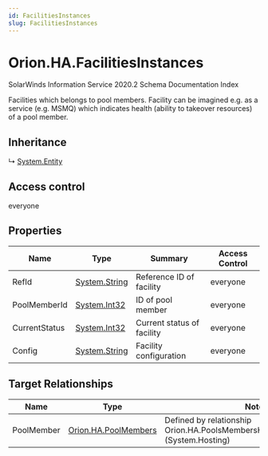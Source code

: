 ```yaml
---
id: FacilitiesInstances
slug: FacilitiesInstances
---
```


# Orion.HA.FacilitiesInstances

SolarWinds Information Service 2020.2 Schema Documentation Index

Facilities which belongs to pool members. Facility can be imagined e.g. as a service (e.g. MSMQ) which indicates health (ability to takeover resources) of a pool member.

## Inheritance

↳ [System.Entity](./../System/Entity)

## Access control

everyone

## Properties

| Name | Type | Summary | Access Control |
| ------ | ------ | ------ | ------ |
| RefId | [System.String](https://docs.microsoft.com/en-us/dotnet/api/system.string) | Reference ID of facility | everyone |
| PoolMemberId | [System.Int32](https://docs.microsoft.com/en-us/dotnet/api/system.int32) | ID of pool member | everyone |
| CurrentStatus | [System.Int32](https://docs.microsoft.com/en-us/dotnet/api/system.int32) | Current status of facility | everyone |
| Config | [System.String](https://docs.microsoft.com/en-us/dotnet/api/system.string) | Facility configuration | everyone |

## Target Relationships

| Name | Type | Notes |
| ------ | ------ | ------ |
| PoolMember | [Orion.HA.PoolMembers](./../Orion.HA/PoolMembers) | Defined by relationship Orion.HA.PoolsMembersHostsFacilitiesInstances (System.Hosting) |

